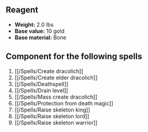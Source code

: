 ## Reagent

- **Weight:** 2.0 lbs
- **Base value:** 10 gold
- **Base material:** Bone

## Component for the following spells

1. [[/Spells/Create dracolich]]
2. [[/Spells/Create elder dracolich]]
3. [[/Spells/Deathspell]]
4. [[/Spells/Drain level]]
5. [[/Spells/Mass create dracolich]]
6. [[/Spells/Protection from death magic]]
7. [[/Spells/Raise skeleton king]]
8. [[/Spells/Raise skeleton lord]]
9. [[/Spells/Raise skeleton warrior]]
